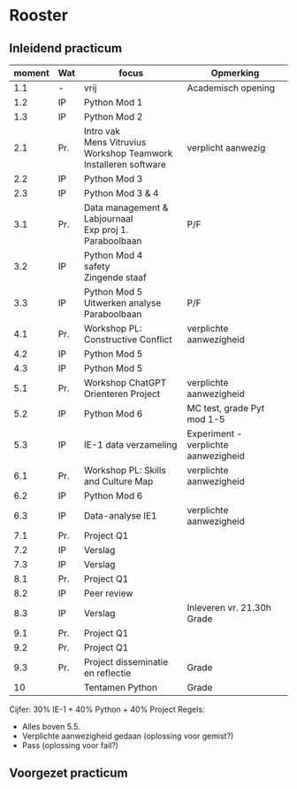 # Rooster 

## Inleidend practicum
| moment | Wat | focus | Opmerking |
|  ---   | --- | ----  | --- |
| 1.1 | - | vrij | Academisch opening |
| 1.2 | IP | Python Mod 1| |
| 1.3 | IP | Python Mod 2 | |
| 2.1 | Pr.| Intro vak <br> Mens Vitruvius <br> Workshop Teamwork <br> Installeren software | verplicht aanwezig|
| 2.2 | IP | Python Mod 3| |
| 2.3 | IP | Python Mod 3 & 4| |
| 3.1 | Pr.| Data management & Labjournaal <br> Exp proj 1. Paraboolbaan | P/F |
| 3.2 | IP | Python Mod 4 <br> safety <br> Zingende staaf| |
| 3.3 | IP | Python Mod 5 <br> Uitwerken analyse Paraboolbaan| P/F |
| 4.1 | Pr.| Workshop PL: Constructive Conflict | verplichte aanwezigheid |
| 4.2 | IP | Python Mod 5 | |
| 4.3 | IP | Python Mod 5| |
| 5.1 | Pr.| Workshop ChatGPT <br> Orienteren Project  | verplichte aanwezigheid |
| 5.2 | IP | Python Mod 6 | MC test, grade Pyt mod 1-5|
| 5.3 | IP | IE-1 data verzameling | Experiment - verplichte aanwezigheid|
| 6.1 | Pr.| Workshop PL: Skills and Culture Map | verplichte aanwezigheid |
| 6.2 | IP | Python Mod 6 | |
| 6.3 | IP | Data-analyse IE1| verplichte aanwezigheid|
| 7.1 | Pr.| Project Q1 |
| 7.2 | IP | Verslag | |
| 7.3 | IP | Verslag| |
| 8.1 | Pr.| Project Q1 | |
| 8.2 | IP | Peer review | |
| 8.3 | IP | Verslag| Inleveren vr. 21.30h <br> Grade |
| 9.1 | Pr.| Project Q1 | |
| 9.2 | Pr.| Project Q1 | |
| 9.3 | Pr.| Project disseminatie en reflectie | Grade |
| 10  | | Tentamen Python | Grade |

Cijfer: 30% IE-1 + 40% Python + 40% Project
Regels: 
- Alles boven 5.5. 
- Verplichte aanwezigheid gedaan (oplossing voor gemist?)
- Pass (oplossing voor fail?)

## Voorgezet practicum